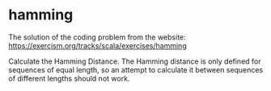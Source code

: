 # hamming

The solution of the coding problem from the website: <https://exercism.org/tracks/scala/exercises/hamming>

Calculate the Hamming Distance.
The Hamming distance is only defined for sequences of equal length, so an attempt to calculate it between sequences of different lengths should not work. 